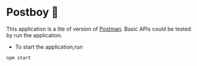 # Postboy 🚀

This application is a lite of version of [Postman](https://www.postman.com/). Basic APIs could be tested by run the application.
- To start the application,run 

```
npm start
```

